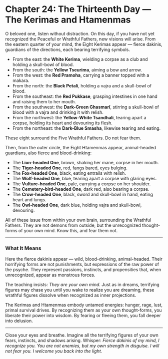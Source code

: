 # Chapter 24: The Thirteenth Day — The Kerimas and Htamenmas

O beloved one, listen without distraction. On this day, if you have not yet recognized the Peaceful or Wrathful Fathers, new visions will arise. From the eastern quarter of your mind, the Eight Kerimas appear — fierce dakinis, guardians of the directions, each bearing terrifying symbols.

* From the east: the **White Kerima**, wielding a corpse as a club and holding a skull-bowl of blood.
* From the south: the **Yellow Tseurima**, aiming a bow and arrow.
* From the west: the **Red Pramoha**, carrying a banner topped with a makara.
* From the north: the **Black Petali**, holding a vajra and a skull-bowl of blood.
* From the southeast: the **Red Pukkase**, grasping intestines in one hand and raising them to her mouth.
* From the southwest: the **Dark-Green Ghasmarī**, stirring a skull-bowl of blood with a vajra and drinking it with relish.
* From the northwest: the **Yellow-White Tsandhali**, tearing apart a corpse, holding its heart and devouring its flesh.
* From the northeast: the **Dark-Blue Smasha**, likewise tearing and eating.

These eight surround the Five Wrathful Fathers. Do not fear them.

Then, from the outer circle, the Eight Htamenmas appear, animal-headed guardians, also fierce and blood-drinking:

* The **Lion-headed One**, brown, shaking her mane, corpse in her mouth.
* The **Tiger-headed One**, red, fangs bared, eyes bulging.
* The **Fox-headed One**, black, eating entrails with relish.
* The **Wolf-headed One**, blue, tearing apart a corpse with glaring eyes.
* The **Vulture-headed One**, pale, carrying a corpse on her shoulder.
* The **Cemetery-bird-headed One**, dark red, also bearing a corpse.
* The **Crow-headed One**, black, sword and skull-bowl in hand, eating heart and lungs.
* The **Owl-headed One**, dark blue, holding vajra and skull-bowl, devouring.

All of these issue from within your own brain, surrounding the Wrathful Fathers. They are not demons from outside, but the unrecognized thought-forms of your own mind. Know this, and fear them not.

---

### What It Means

Here the fierce dakinis appear — wild, blood-drinking, animal-headed. Their horrifying forms are not punishments, but expressions of the raw power of the psyche. They represent passions, instincts, and propensities that, when unrecognized, appear as monstrous forces.

The teaching insists: *They are your own mind.* Just as in dreams, terrifying figures may chase you until you wake to realize you are dreaming, these wrathful figures dissolve when recognized as inner projections.

The Kerimas and Htamenmas embody untamed energies: hunger, rage, lust, primal survival drives. By recognizing them as your own thought-forms, you liberate their power into wisdom. By fearing or fleeing them, you fall deeper into delusion.

---

Close your eyes and breathe. Imagine all the terrifying figures of your own fears, instincts, and shadows arising. Whisper:
*Fierce dakinis of my mind,
I recognize you.
You are not enemies,
but my own strength in disguise.
I will not fear you.
I welcome you back into the light.*
